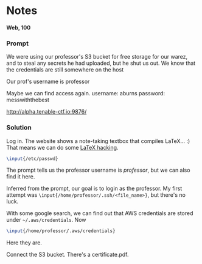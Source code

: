 # Notes 
**Web, 100**

### Prompt
We were using our professor's S3 bucket for free storage for our warez, and to steal any secrets he had uploaded, but he shut us out. We know that the credentials are still somewhere on the host

Our prof's username is professor  

Maybe we can find access again. username: aburns password: messwiththebest

http://alpha.tenable-ctf.io:9876/

### Solution 
Log in. The website shows a note-taking textbox that compiles LaTeX... :) That means we can do some [LaTeX hacking](https://0day.work/hacking-with-latex/). 

```latex
\input{/etc/passwd}
```

The prompt tells us the professor username is *professor*, but we can also find it here. 

Inferred from the prompt, our goal is to login as the professor. My first attempt was `\input{/home/professor/.ssh/<file_name>}`, but there's no luck.


With some google search, we can find out that AWS credentials are stored under `~/.aws/credentials`. Now 

```latex
\input{/home/professor/.aws/credentials}
```
Here they are. 

Connect the S3 bucket. There's a certificate.pdf. 